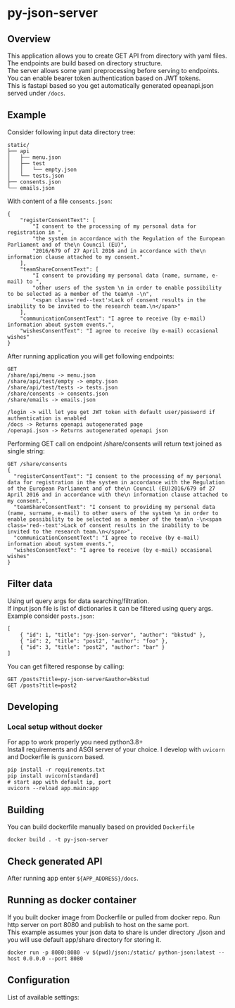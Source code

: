 # py-json-server
## Overview
This application allows you to create GET API from directory with yaml files. <br>
The endpoints are build based on directory structure.  <br>
The server allows some yaml preprocessing before serving to endpoints. <br> 
You can enable bearer token authentication based on JWT tokens. <br>
This is fastapi based so you get automatically generated opeanapi.json served under `/docs`.

## Example
Consider following input data directory tree:
```
static/
├── api
│   ├── menu.json
│   ├── test
│   │   └── empty.json
│   └── tests.json
├── consents.json
└── emails.json
```
With content of a file `consents.json`:
```
{
	"registerConsentText": [
		"I consent to the processing of my personal data for registration in ",
		"the system in accordance with the Regulation of the European Parliament and of the\n Council (EU)",
		"2016/679 of 27 April 2016 and in accordance with the\n information clause attached to my consent."
	],
	"teamShareConsentText": [
		"I consent to providing my personal data (name, surname, e-mail) to ",
		"other users of the system \n in order to enable possibility to be selected as a member of the team\n -\n",
		"<span class='red--text'>Lack of consent results in the inability to be invited to the research team.\n</span>"
	],
	"communicationConsentText": "I agree to receive (by e-mail) information about system events.",
	"wishesConsentText": "I agree to receive (by e-mail) occasional wishes"
}
```

After running application you will get following endpoints:
```
GET 
/share/api/menu -> menu.json
/share/api/test/empty -> empty.json
/share/api/test/tests -> tests.json
/share/consents -> consents.json
/share/emails -> emails.json

/login -> will let you get JWT token with default user/password if authentication is enabled
/docs -> Returns openapi autogenerated page
/openapi.json -> Returns autogenerated openapi json

```
Performing GET call on endpoint /share/consents will return text joined as single string:
```
GET /share/consents
{
  "registerConsentText": "I consent to the processing of my personal data for registration in the system in accordance with the Regulation of the European Parliament and of the\n Council (EU)2016/679 of 27 April 2016 and in accordance with the\n information clause attached to my consent.",
  "teamShareConsentText": "I consent to providing my personal data (name, surname, e-mail) to other users of the system \n in order to enable possibility to be selected as a member of the team\n -\n<span class='red--text'>Lack of consent results in the inability to be invited to the research team.\n</span>",
  "communicationConsentText": "I agree to receive (by e-mail) information about system events.",
  "wishesConsentText": "I agree to receive (by e-mail) occasional wishes"
}
```

## Filter data
Using url query args for data searching/filtration. <br>
If input json file is list of dictionaries it can be filtered using query args. <br>
Example consider `posts.json`:
```
[
    { "id": 1, "title": "py-json-server", "author": "bkstud" },
    { "id": 2, "title": "post2", "author": "foo" },
    { "id": 3, "title": "post2", "author": "bar" }
]
```
You can get filtered response by calling:
```
GET /posts?title=py-json-server&author=bkstud
GET /posts?title=post2
```

## Developing
### Local setup without docker
For app to work properly you need python3.8+ <br>
Install requirements and ASGI server of your choice. 
I develop with `uvicorn` and Dockerfile is `gunicorn` based.

```
pip install -r requirements.txt
pip install uvicorn[standard]
# start app with default ip, port
uvicorn --reload app.main:app
```
## Building
You can build dockerfile manually based on provided `Dockerfile`
```
docker build . -t py-json-server
```

## Check generated API
After running app enter `${APP_ADDRESS}/docs`.

## Running as docker container
If you built docker image from Dockerfile or pulled from docker repo.
Run http server on port 8080 and publish to host on the same port. <br>
This example assumes your json data to share is under directory ./json and you will use default app/share directory for storing it.
```
docker run -p 8080:8080 -v $(pwd)/json:/static/ python-json:latest --host 0.0.0.0 --port 8080
```

## Configuration
List of available settings:

